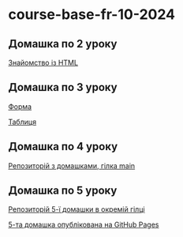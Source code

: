 # course-base-fr-10-2024
## Домашка по 2 уроку
[Знайомство із HTML](https://github.com/ivangithubed/course-base-fr-10-2024/tree/lesson-01-02/l1-2)
## Домашка по 3 уроку
[Форма]()

[Таблиця]()
## Домашка по 4 уроку
[Репозиторій з домашками, гілка main](https://github.com/ivangithubed/course-base-fr-10-2024/tree/main)
## Домашка по 5 уроку
[Репозиторій 5-ї домашки в окремій гілці](https://github.com/ivangithubed/course-base-fr-10-2024/tree/lesson-05)

[5-та домашка опублікована на GitHub Pages](https://ivangithubed.github.io/course-base-fr-10-2024/)